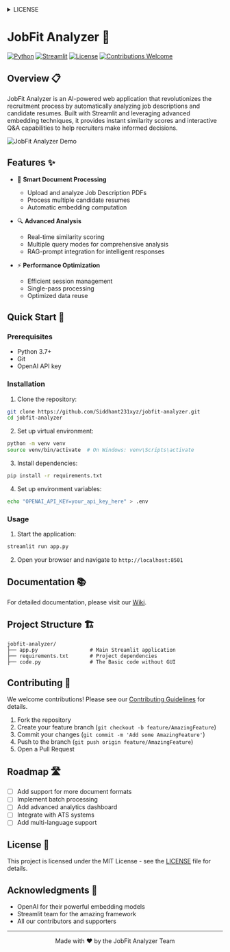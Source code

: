 <details>
<summary>LICENSE</summary>

MIT License

Copyright (c) 2024 JobFit Analyzer

Permission is hereby granted, free of charge, to any person obtaining a copy
of this software and associated documentation files (the "Software"), to deal
in the Software without restriction, including without limitation the rights
to use, copy, modify, merge, publish, distribute, sublicense, and/or sell
copies of the Software, and to permit persons to whom the Software is
furnished to do so, subject to the following conditions:

The above copyright notice and this permission notice shall be included in all
copies or substantial portions of the Software.

THE SOFTWARE IS PROVIDED "AS IS", WITHOUT WARRANTY OF ANY KIND, EXPRESS OR
IMPLIED, INCLUDING BUT NOT LIMITED TO THE WARRANTIES OF MERCHANTABILITY,
FITNESS FOR A PARTICULAR PURPOSE AND NONINFRINGEMENT. IN NO EVENT SHALL THE
AUTHORS OR COPYRIGHT HOLDERS BE LIABLE FOR ANY CLAIM, DAMAGES OR OTHER
LIABILITY, WHETHER IN AN ACTION OF CONTRACT, TORT OR OTHERWISE, ARISING FROM,
OUT OF OR IN CONNECTION WITH THE SOFTWARE OR THE USE OR OTHER DEALINGS IN THE
SOFTWARE.

</details>

# JobFit Analyzer 🎯

[![Python](https://img.shields.io/badge/Python-3.7+-blue.svg)](https://www.python.org/downloads/)
[![Streamlit](https://img.shields.io/badge/Streamlit-1.28+-red.svg)](https://streamlit.io)
[![License](https://img.shields.io/badge/License-MIT-green.svg)](LICENSE)
[![Contributions Welcome](https://img.shields.io/badge/contributions-welcome-brightgreen.svg?style=flat)](CONTRIBUTING.md)

## Overview 📋

JobFit Analyzer is an AI-powered web application that revolutionizes the recruitment process by automatically analyzing job descriptions and candidate resumes. Built with Streamlit and leveraging advanced embedding techniques, it provides instant similarity scores and interactive Q&A capabilities to help recruiters make informed decisions.

![JobFit Analyzer Demo](assets/demo.gif)

## Features ✨

- 📄 **Smart Document Processing**

  - Upload and analyze Job Description PDFs
  - Process multiple candidate resumes
  - Automatic embedding computation

- 🔍 **Advanced Analysis**

  - Real-time similarity scoring
  - Multiple query modes for comprehensive analysis
  - RAG-prompt integration for intelligent responses

- ⚡ **Performance Optimization**
  - Efficient session management
  - Single-pass processing
  - Optimized data reuse

## Quick Start 🚀

### Prerequisites

- Python 3.7+
- Git
- OpenAI API key

### Installation

1. Clone the repository:

```bash
git clone https://github.com/Siddhant231xyz/jobfit-analyzer.git
cd jobfit-analyzer
```

2. Set up virtual environment:

```bash
python -m venv venv
source venv/bin/activate  # On Windows: venv\Scripts\activate
```

3. Install dependencies:

```bash
pip install -r requirements.txt
```

4. Set up environment variables:

```bash
echo "OPENAI_API_KEY=your_api_key_here" > .env
```

### Usage

1. Start the application:

```bash
streamlit run app.py
```

2. Open your browser and navigate to `http://localhost:8501`

## Documentation 📚

For detailed documentation, please visit our [Wiki](../../wiki).

## Project Structure 🏗️

```
jobfit-analyzer/
├── app.py                 # Main Streamlit application
├── requirements.txt       # Project dependencies
├── code.py                # The Basic code without GUI

```

## Contributing 🤝

We welcome contributions! Please see our [Contributing Guidelines](CONTRIBUTING.md) for details.

1. Fork the repository
2. Create your feature branch (`git checkout -b feature/AmazingFeature`)
3. Commit your changes (`git commit -m 'Add some AmazingFeature'`)
4. Push to the branch (`git push origin feature/AmazingFeature`)
5. Open a Pull Request

## Roadmap 🛣️

- [ ] Add support for more document formats
- [ ] Implement batch processing
- [ ] Add advanced analytics dashboard
- [ ] Integrate with ATS systems
- [ ] Add multi-language support

## License 📝

This project is licensed under the MIT License - see the [LICENSE](LICENSE) file for details.

## Acknowledgments 🙏

- OpenAI for their powerful embedding models
- Streamlit team for the amazing framework
- All our contributors and supporters

---

<div align="center">
Made with ❤️ by the JobFit Analyzer Team
</div>
